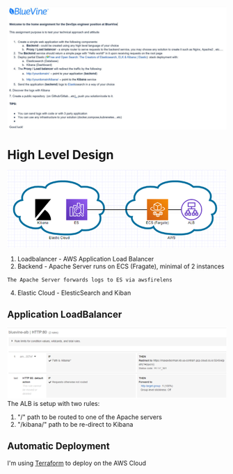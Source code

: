 ![Home Assignments](https://github.com/maxaviberman/misc/blob/58ec260d51915b3c2a683f4498324456762b6bc6/Home%20Assignment.png)
# High Level Design
![High Level Diagarm](https://github.com/maxaviberman/misc/blob/58ec260d51915b3c2a683f4498324456762b6bc6/HighLevel.PNG)
1. Loadbalancer - AWS Application Load Balancer
2. Backend - Apache Server runs on ECS (Fragate), minimal of 2 instances
```
The Apache Server forwards logs to ES via awsfirelens
```
4. Elastic Cloud - ElesticSearch and Kiban
## Application LoadBalancer
![Application Loadbalancer](https://github.com/maxaviberman/misc/blob/58ec260d51915b3c2a683f4498324456762b6bc6/ALB.PNG)
The ALB is setup with two rules:
1. "/" path to be routed to one of the Apache servers
2. "/kibana/" path to be re-direct to Kibana

## Automatic Deployment
I'm using [Terraform](https://www.terraform.io/) to deploy on the AWS Cloud
